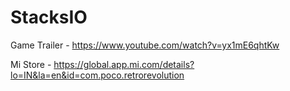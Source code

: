 # StacksIO

Game Trailer - https://www.youtube.com/watch?v=yx1mE6qhtKw

Mi Store - https://global.app.mi.com/details?lo=IN&la=en&id=com.poco.retrorevolution
